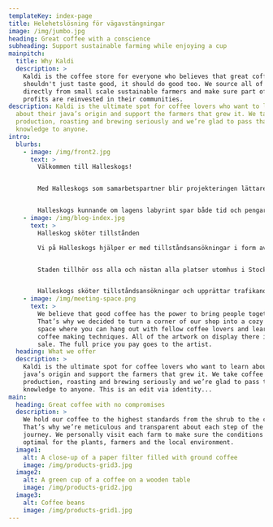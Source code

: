```yaml
---
templateKey: index-page
title: Helehetslösning för vägavstängningar
image: /img/jumbo.jpg
heading: Great coffee with a conscience
subheading: Support sustainable farming while enjoying a cup
mainpitch:
  title: Why Kaldi
  description: >
    Kaldi is the coffee store for everyone who believes that great coffee
    shouldn't just taste good, it should do good too. We source all of our beans
    directly from small scale sustainable farmers and make sure part of the
    profits are reinvested in their communities.
description: Kaldi is the ultimate spot for coffee lovers who want to learn
  about their java’s origin and support the farmers that grew it. We take coffee
  production, roasting and brewing seriously and we’re glad to pass that
  knowledge to anyone.
intro:
  blurbs:
    - image: /img/front2.jpg
      text: >
        Välkommen till Halleskogs!


        Med Halleskogs som samarbetspartner blir projekteringen lättare och kostnadseffektivare. Vi har goda myndighetskontakter och vet vilka tillstånd som krävs för att projekten kan utföras på rätt sätt inom utlovad tid.


        Halleskogs kunnande om lagens labyrint spar både tid och pengar. Du lämnar helt enkelt papperskrånglet till oss och använder tiden till det som du och ditt företag är bäst på. Halleskogs leder projekten snabbaste väg genom labyrinten, ordnar alla nödvändiga tillstånd, upprättar etablerings- och TA-planer och söker polistillstånd när det behövs. Planeringen blir hållbar och säker med Halleskogs.
    - image: /img/blog-index.jpg
      text: >
        Halleskog sköter tillstånden

        Vi på Halleskogs hjälper er med tillståndsansökningar i form av ta-planer, polistillstånd, schaktlov Ltf-Ansökningar, dispenser m.m. Vi kan även erbjuda en helhetslösning genom systerbolaget Halleskog&Hansson Rental AB.


        Staden tillhör oss alla och nästan alla platser utomhus i Stockholms stad där allmänheten kan röra sig är offentlig plats: trottoaren, torget och parken. Även en del ytor inomhus är offentlig plats, till exempel passager i inomhusgallerior. Om en offentlig plats skall användas till något annat än vad som sägs i detaljplanen behövs polistillstånd.


        Halleskogs sköter tillståndsansökningar och upprättar trafikanordnings- och APD-planer för entreprenörer inom branscher som vatten och avlopp, gas, fjärrvärme, fjärrkyla, el, tele, renoveringar av fastigheter gator och nybyggnation av fastigheter gator m.m.
    - image: /img/meeting-space.png
      text: >
        We believe that good coffee has the power to bring people together.
        That’s why we decided to turn a corner of our shop into a cozy meeting
        space where you can hang out with fellow coffee lovers and learn about
        coffee making techniques. All of the artwork on display there is for
        sale. The full price you pay goes to the artist.
  heading: What we offer
  description: >
    Kaldi is the ultimate spot for coffee lovers who want to learn about their
    java’s origin and support the farmers that grew it. We take coffee
    production, roasting and brewing seriously and we’re glad to pass that
    knowledge to anyone. This is an edit via identity...
main:
  heading: Great coffee with no compromises
  description: >
    We hold our coffee to the highest standards from the shrub to the cup.
    That’s why we’re meticulous and transparent about each step of the coffee’s
    journey. We personally visit each farm to make sure the conditions are
    optimal for the plants, farmers and the local environment.
  image1:
    alt: A close-up of a paper filter filled with ground coffee
    image: /img/products-grid3.jpg
  image2:
    alt: A green cup of a coffee on a wooden table
    image: /img/products-grid2.jpg
  image3:
    alt: Coffee beans
    image: /img/products-grid1.jpg
---
```

